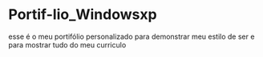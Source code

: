 # Portif-lio_Windowsxp
esse é o meu portifólio personalizado para demonstrar meu estilo de ser e para mostrar tudo do meu curriculo
